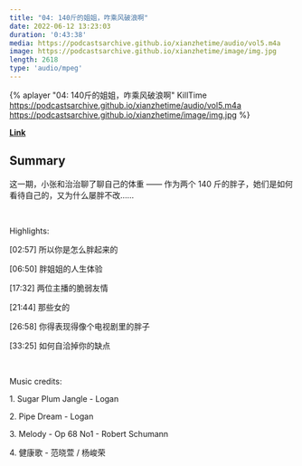 ```yaml
---
title: "04: 140斤的姐姐，咋乘风破浪啊"
date: 2022-06-12 13:23:03
duration: '0:43:38'
media: https://podcastsarchive.github.io/xianzhetime/audio/vol5.m4a
image: https://podcastsarchive.github.io/xianzhetime/image/img.jpg
length: 2618
type: 'audio/mpeg'
---
```


{% aplayer "04: 140斤的姐姐，咋乘风破浪啊" KillTime  https://podcastsarchive.github.io/xianzhetime/audio/vol5.m4a https://podcastsarchive.github.io/xianzhetime/image/img.jpg %}

**[Link](https://www.xiaoyuzhoufm.com/episode/5ef944256d7660742776d868)**

## Summary
<p >这一期，小张和治治聊了聊自己的体重 —— 作为两个 140 斤的胖子，她们是如何看待自己的，又为什么屡胖不改……</p><span><br /></span><p >Highlights:</p><p >[02:57]  所以你是怎么胖起来的</p><p >[06:50]  胖姐姐的人生体验</p><p >[17:32]  两位主播的脆弱友情</p><p >[21:44]  那些女的</p><p >[26:58]  你得表现得像个电视剧里的胖子</p><p >[33:25]  如何自洽掉你的缺点</p><span><br /></span><p >Music credits:</p><p >1. Sugar Plum Jangle - Logan</p><p >2. Pipe Dream - Logan</p><p >3. Melody - Op 68 No1 - Robert Schumann</p><p >4. 健康歌 - 范晓萱 / 杨峻荣</p><br /><span><br /></span><br />
    